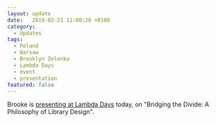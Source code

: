 ```yaml
---
layout: update
date:   2019-02-21 11:00:20 +0100
category:
  - Updates
tags:
  - Poland
  - Warsaw
  - Brooklyn Zelenka
  - Lambda Days
  - event
  - presentation
featured: false
---
```

Brooke is [presenting at Lambda Days](http://www.lambdadays.org/lambdadays2019/brooklyn-zelenka) today, on "Bridging the Divide: A Philosophy of Library Design".